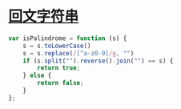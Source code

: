 # [回文字符串](https://leetcode-cn.com/explore/interview/card/top-interview-questions-easy/5/strings/36/)

```js
var isPalindrome = function (s) {
    s = s.toLowerCase()
    s = s.replace(/[^a-z0-9]/g, "")
    if (s.split("").reverse().join("") == s) {
        return true;
    } else {
        return false;
    }
};
```